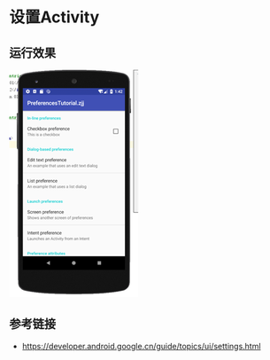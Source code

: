 ﻿# 设置Activity

## 运行效果

![](https://github.com/hsq54820/Setting/blob/master/pic/1.png)

## 参考链接

- https://developer.android.google.cn/guide/topics/ui/settings.html